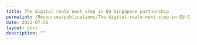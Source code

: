 ```yaml
---
title: The digital realm next step in EU Singapore partnership
permalink: /Resources/publications/The-digital-realm-next-step-in-EU-Singapore-partnership
date: 2022-07-26
layout: post
description: ""
---
```


